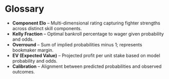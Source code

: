 # Glossary

- **Component Elo** – Multi-dimensional rating capturing fighter strengths across distinct skill components.
- **Kelly Fraction** – Optimal bankroll percentage to wager given probability and odds.
- **Overround** – Sum of implied probabilities minus 1; represents bookmaker margin.
- **EV (Expected Value)** – Projected profit per unit stake based on model probability and odds.
- **Calibration** – Alignment between predicted probabilities and observed outcomes.

